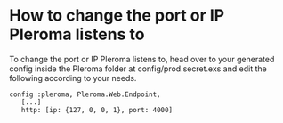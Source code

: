 # How to change the port or IP Pleroma listens to
To change the port or IP Pleroma listens to, head over to your generated config inside the Pleroma folder at config/prod.secret.exs and edit the following according to your needs.
```
config :pleroma, Pleroma.Web.Endpoint,
   [...]
   http: [ip: {127, 0, 0, 1}, port: 4000]
```
